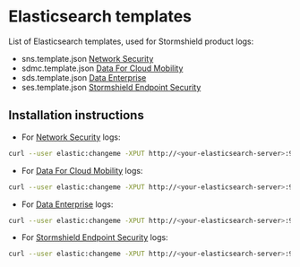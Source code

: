 # Elasticsearch templates

List of Elasticsearch templates, used for Stormshield product logs:

- sns.template.json [Network Security](https://www.stormshield.com/products-services/products/network-security/)
- sdmc.template.json [Data For Cloud Mobility](https://www.stormshield.com/products/cloud-and-mobility/)
- sds.template.json [Data Enterprise](https://www.stormshield.com/products/enterprise)
- ses.template.json [Stormshield Endpoint Security](https://www.stormshield.com/products/stormshield-endpoint-security/)

## Installation instructions

- For [Network Security](https://www.stormshield.com/products-services/products/network-security/) logs:

```bash
curl --user elastic:changeme -XPUT http://<your-elasticsearch-server>:9200/_template/snslog -H "Content-Type: application/json" -d @/usr/share/elasticsearch/templates/sns.template.json
```

- For [Data For Cloud Mobility](https://www.stormshield.com/products/cloud-and-mobility/) logs:

```bash
curl --user elastic:changeme -XPUT http://<your-elasticsearch-server>:9200/_template/sdmclog -H "Content-Type: application/json" -d @/usr/share/elasticsearch/templates/sdmc.template.json

```

- For [Data Enterprise](https://www.stormshield.com/products/enterprise) logs:

```bash
curl --user elastic:changeme -XPUT http://<your-elasticsearch-server>:9200/_template/sdslog -H "Content-Type: application/json" -d @/usr/share/elasticsearch/templates/sds.template.json
```

- For [Stormshield Endpoint Security](https://www.stormshield.com/products/stormshield-endpoint-security/) logs:

```bash
curl --user elastic:changeme -XPUT http://<your-elasticsearch-server>:9200/_template/seslog -H "Content-Type: application/json" -d @/usr/share/elasticsearch/templates/ses.template.json
```
